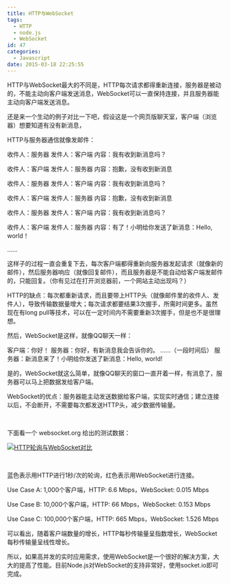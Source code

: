 ```yaml
---
title: HTTP与WebSocket
tags:
  - HTTP
  - node.js
  - WebSocket
id: 47
categories:
  - Javascript
date: 2015-03-18 22:25:55
---
```


HTTP与WebSocket最大的不同是，HTTP每次请求都得重新连接，服务器是被动的，不能主动向客户端发送消息，WebSocket可以一直保持连接，并且服务器能主动向客户端发送消息。

还是来一个生动的例子对比一下吧，假设这是一个网页版聊天室，客户端（浏览器）想要知道有没有新消息，

HTTP与服务器通信就像发邮件：

收件人：服务器
发件人：客户端
内容：我有收到新消息吗？

收件人：客户端
发件人：服务器
内容：抱歉，没有收到新消息

收件人：服务器
发件人：客户端
内容：我有收到新消息吗？

收件人：客户端
发件人：服务器
内容：抱歉，没有收到新消息

收件人：服务器
发件人：客户端
内容：我有收到新消息吗？

收件人：客户端
发件人：服务器
内容：有了！小明给你发送了新消息：Hello, world！

……

这样子的过程一直会重复下去，每次客户端都得重新向服务器发起请求（就像新的邮件），然后服务器响应（就像回复邮件），而且服务器是不能自动给客户端发邮件的，只能回复。（你有见过在打开浏览器前，一个网站主动出现吗？）

HTTP的缺点：每次都重新请求，而且要带上HTTP头（就像邮件里的收件人、发件人），导致传输数据量增大；每次请求都要结果3次握手，所需时间更多。虽然现在有long pull等技术，可以在一定时间内不需要重新3次握手，但是也不是很理想。

然后，WebSocket是这样，就像QQ聊天一样：

客户端：你好！
服务器：你好，有新消息我会告诉你的。
……（一段时间后）
服务器：新消息来了！小明给你发送了新消息：Hello, world!

是的，WebSocket就这么简单，就像QQ聊天的窗口一直开着一样，有消息了，服务器可以马上把数据发给客户端。

WebSocket的优点：服务器能主动发送数据给客户端，实现实时通信；建立连接以后，不会断开，不需要每次都发送HTTP头，减少数据传输量。

&nbsp;

下面看一个 websocket.org 给出的测试数据：

[![HTTP轮询与WebSocket对比](http://www.imyzf.com/wp-content/uploads/2015/03/poll-ws-compare.gif)](http://www.imyzf.com/wp-content/uploads/2015/03/poll-ws-compare.gif)

&nbsp;

蓝色表示用HTTP进行1秒/次的轮询，红色表示用WebSocket进行连接。

Use Case A: 1,000个客户端，HTTP: 6.6 Mbps，WebSocket: 0.015 Mbps

Use Case B: 10,000个客户端，HTTP: 66 Mbps，WebSocket: 0.153 Mbps

Use Case C: 100,000个客户端，HTTP: 665 Mbps，WebSocket: 1.526 Mbps

可以看出，随着客户端数量的增长，HTTP每秒传输量呈指数增长，WebSocket每秒传输量呈线性增长。

所以，如果高并发的实时应用需求，使用WebSocket是一个很好的解决方案，大大的提高了性能。目前Node.js对WebSocket的支持非常好，使用socket.io即可完成。